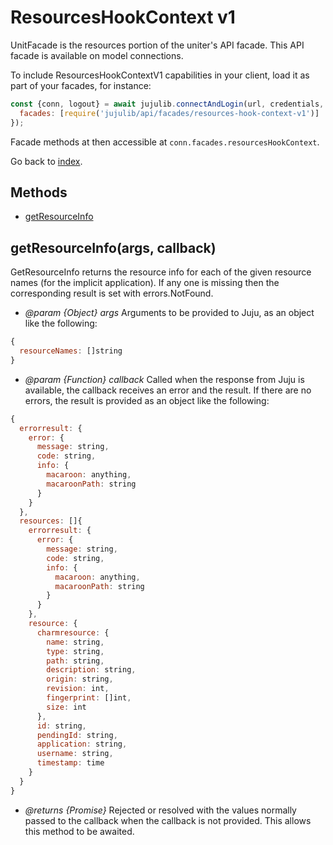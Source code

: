 <!---
NOTE: this file has been generated by the doc command in js-libjuju
on Tue 2018/11/27 16:23:14 UTC. Do not manually edit this file.
--->
# ResourcesHookContext v1

UnitFacade is the resources portion of the uniter's API facade.
This API facade is available on model connections.

To include ResourcesHookContextV1 capabilities in your client, load it as
part of your facades, for instance:
```javascript
const {conn, logout} = await jujulib.connectAndLogin(url, credentials, {
  facades: [require('jujulib/api/facades/resources-hook-context-v1')]
});
```
Facade methods at then accessible at `conn.facades.resourcesHookContext`.

Go back to [index](index.md).

## Methods
- [getResourceInfo](#getResourceInfoargs-callback)

## getResourceInfo(args, callback)
GetResourceInfo returns the resource info for each of the given resource
    names (for the implicit application). If any one is missing then the
    corresponding result is set with errors.NotFound.

- *@param {Object} args* Arguments to be provided to Juju, as an object like
  the following:
```javascript
{
  resourceNames: []string
}
```
- *@param {Function} callback* Called when the response from Juju is available,
  the callback receives an error and the result. If there are no errors, the
  result is provided as an object like the following:
```javascript
{
  errorresult: {
    error: {
      message: string,
      code: string,
      info: {
        macaroon: anything,
        macaroonPath: string
      }
    }
  },
  resources: []{
    errorresult: {
      error: {
        message: string,
        code: string,
        info: {
          macaroon: anything,
          macaroonPath: string
        }
      }
    },
    resource: {
      charmresource: {
        name: string,
        type: string,
        path: string,
        description: string,
        origin: string,
        revision: int,
        fingerprint: []int,
        size: int
      },
      id: string,
      pendingId: string,
      application: string,
      username: string,
      timestamp: time
    }
  }
}
```
- *@returns {Promise}* Rejected or resolved with the values normally passed to
  the callback when the callback is not provided.
  This allows this method to be awaited.